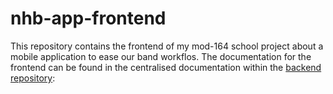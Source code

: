 # nhb-app-frontend

This repository contains the frontend of my mod-164 school project about a mobile application to ease our band workflos. The documentation for the frontend can be found in the centralised documentation within the [backend repository](https://github.com/maknis3/nhb-app-backend/blob/main/documentation/frontend/frontend-documentation.md):